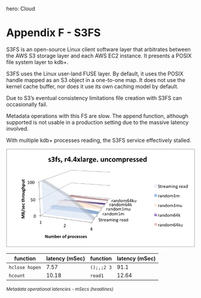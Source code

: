 hero: <i class="fa fa-cloud"></i> Cloud

# Appendix F - S3FS



S3FS is an open-source Linux client software layer that arbitrates between the AWS S3 storage layer and each AWS EC2 instance. It presents a POSIX file system layer to kdb+.

S3FS uses the Linux user-land FUSE layer. By default, it uses the POSIX handle mapped as an S3 object in a one-to-one map. It does not use the kernel cache buffer, nor does it use its own caching model by default.

Due to S3’s eventual consistency limitations file creation with S3FS can occasionally fail.

Metadata operations with this FS are slow. The append function, although supported is not usable in a production setting due to the massive latency involved.

With multiple kdb+ processes reading, the S3FS service effectively stalled.

![s3fs](img/media/image38.png)

function       | latency (mSec) | function   | latency (mSec) 
---------------|----------------|------------|---------------
`hclose hopen` | 7.57           | `();,;2 3` | 91.1
`hcount`       | 10.18          | `read1`    | 12.64

<small>_Metadata operational latencies - mSecs (headlines)_</small>


